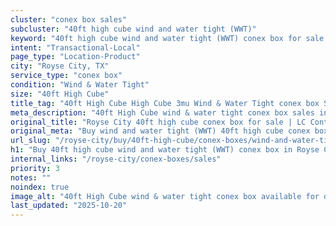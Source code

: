 ```yaml
---
cluster: "conex box sales"
subcluster: "40ft high cube wind and water tight (WWT)"
keyword: "40ft high cube wind and water tight (WWT) conex box for sale Royse City, TX"
intent: "Transactional-Local"
page_type: "Location-Product"
city: "Royse City, TX"
service_type: "conex box"
condition: "Wind & Water Tight"
size: "40ft High Cube"
title_tag: "40ft High Cube High Cube 3mu Wind & Water Tight conex box Sales in Royse City | LC Container"
meta_description: "40ft High Cube wind & water tight conex box sales in Royse City. High cube containers with extra height. Fast delivery, competitive pricing. Serving conex boxes area. Quote ID: UI2. Call (214) 524-4168 for your free quote today."
original_title: "Royse City 40ft high cube conex box for sale | LC Container"
original_meta: "Buy wind and water tight (WWT) 40ft high cube conex box sale with local delivery in Royse City, TX. LC Container — local Since 2003. Request a fast quote today."
url_slug: "/royse-city/buy/40ft-high-cube/conex-boxes/wind-and-water-tight-wwt"
h1: "Buy 40ft high cube wind and water tight (WWT) conex box in Royse City"
internal_links: "/royse-city/conex-boxes/sales"
priority: 3
notes: ""
noindex: true
image_alt: "40ft High Cube wind & water tight conex box available for delivery in Royse City"
last_updated: "2025-10-20"
---
```


<!-- TODO: Add unique city/inventory copy, images, and internal links here. -->
